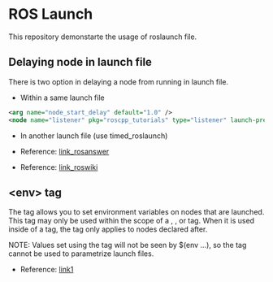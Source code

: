 # ROS Launch

This repository demonstarte the usage of roslaunch file.

## Delaying node in launch file

There is two option in delaying a node from running in launch file.
- Within a same launch file
```xml
<arg name="node_start_delay" default="1.0" />  
<node name="listener" pkg="roscpp_tutorials" type="listener" launch-prefix="bash -c 'sleep $(arg node_start_delay); $0 $@' " />
```
- In another launch file (use timed_roslaunch)

- Reference: [link_rosanswer](https://answers.ros.org/question/233353/set-delay-between-starting-nodes-within-launch-file/)
- Reference: [link_roswiki](http://wiki.ros.org/timed_roslaunch)

## \<env\> tag

The <env> tag allows you to set environment variables on nodes that are launched. This tag may only be used within the scope of a <launch>, <include>, <node> or <machine> tag. When it is used inside of a <launch> tag, the <env> tag only applies to nodes declared after.

NOTE: Values set using the <env> tag will not be seen by $(env ...), so the <env> tag cannot be used to parametrize launch files.
  
 - Reference: [link1](http://ros.informatik.uni-freiburg.de/roswiki/roslaunch(2f)XML(2f)env.html)
